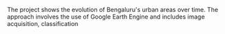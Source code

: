 The project shows the evolution of Bengaluru's urban areas over time. The approach involves the use of Google Earth Engine and includes image acquisition, classification
